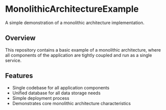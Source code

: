 # MonolithicArchitectureExample

A simple demonstration of a monolithic architecture implementation.

## Overview

This repository contains a basic example of a monolithic architecture, where all components of the application are tightly coupled and run as a single service.

## Features

- Single codebase for all application components
- Unified database for all data storage needs
- Simple deployment process
- Demonstrates core monolithic architecture characteristics

